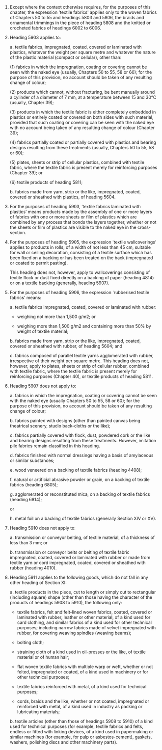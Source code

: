 1. Except where the context otherwise requires, for the purposes of this chapter, the expression 'textile fabrics' applies only to the woven fabrics of Chapters 50 to 55 and headings 5803 and 5806, the braids and ornamental trimmings in the piece of heading 5808 and the knitted or crocheted fabrics of headings 6002 to 6006.

2. Heading 5903 applies to:

    a. textile fabrics, impregnated, coated, covered or laminated with plastics, whatever the weight per square metre and whatever the nature of the plastic material (compact or cellular), other than:
    
    (1) fabrics in which the impregnation, coating or covering cannot be seen with the naked eye (usually, Chapters 50 to 55, 58 or 60); for the purpose of this provision, no account should be taken of any resulting change of colour;
    
    (2) products which cannot, without fracturing, be bent manually around a cylinder of a diameter of 7 mm, at a temperature between 15 and 30°C (usually, Chapter 39);
    
    (3) products in which the textile fabric is either completely embedded in plastics or entirely coated or covered on both sides with such material, provided that such coating or covering can be seen with the naked eye with no account being taken of any resulting change of colour (Chapter 39);
    
    (4) fabrics partially coated or partially covered with plastics and bearing designs resulting from these treatments (usually, Chapters 50 to 55, 58 or 60);
    
    (5) plates, sheets or strip of cellular plastics, combined with textile fabric, where the textile fabric is present merely for reinforcing purposes (Chapter 39); or
    
    (6) textile products of heading 5811;
    
    b. fabrics made from yarn, strip or the like, impregnated, coated, covered or sheathed with plastics, of heading 5604.

3. For the purposes of heading 5903, ‘textile fabrics laminated with plastics’ means products made by the assembly of one or more layers of fabrics with one or more sheets or film of plastics which are combined by any process that bonds the layers together, whether or not the sheets or film of plastics are visible to the naked eye in the cross-section.

4. For the purposes of heading 5905, the expression 'textile wallcoverings' applies to products in rolls, of a width of not less than 45 cm, suitable for wall or ceiling decoration, consisting of a textile surface which has been fixed on a backing or has been treated on the back (impregnated or coated to permit pasting).

    This heading does not, however, apply to wallcoverings consisting of textile flock or dust fixed directly on a backing of paper (heading 4814) or on a textile backing (generally, heading 5907).

5. For the purposes of heading 5906, the expression 'rubberised textile fabrics' means:

    a. textile fabrics impregnated, coated, covered or laminated with rubber:
    
    - weighing not more than 1,500 g/m2; or
    
    - weighing more than 1,500 g/m2 and containing more than 50% by weight of textile material;
    
    b. fabrics made from yarn, strip or the like, impregnated, coated, covered or sheathed with rubber, of heading 5604; and
    
    c. fabrics composed of parallel textile yarns agglomerated with rubber, irrespective of their weight per square metre. This heading does not, however, apply to plates, sheets or strip of cellular rubber, combined with textile fabric, where the textile fabric is present merely for reinforcing purposes (Chapter 40), or textile products of heading 5811.

6. Heading 5907 does not apply to:

    a. fabrics in which the impregnation, coating or covering cannot be seen with the naked eye (usually Chapters 50 to 55, 58 or 60); for the purpose of this provision, no account should be taken of any resulting change of colour;
    
    b. fabrics painted with designs (other than painted canvas being theatrical scenery, studio back-cloths or the like);
    
    c. fabrics partially covered with flock, dust, powdered cork or the like and bearing designs resulting from these treatments. However, imitation pile fabrics remain classified in this heading.
    
    d. fabrics finished with normal dressings having a basis of amylaceous or similar substances;
    
    e. wood veneered on a backing of textile fabrics (heading 4408);
    
    f. natural or artificial abrasive powder or grain, on a backing of textile fabrics (heading 6805);
    
    g. agglomerated or reconstituted mica, on a backing of textile fabrics (heading 6814); 
    
    or
    
    h. metal foil on a backing of textile fabrics (generally Section XIV or XV).

7. Heading 5910 does not apply to:

    a. transmission or conveyor belting, of textile material, of a thickness of less than 3 mm; or
    
    b. transmission or conveyor belts or belting of textile fabric impregnated, coated, covered or laminated with rubber or made from textile yarn or cord impregnated, coated, covered or sheathed with rubber (heading 4010).

8. Heading 5911 applies to the following goods, which do not fall in any other heading of Section XI:

    a. textile products in the piece, cut to length or simply cut to rectangular (including square) shape (other than those having the character of the products of headings 5908 to 5910), the following only:
    
    - textile fabrics, felt and felt-lined woven fabrics, coated, covered or laminated with rubber, leather or other material, of a kind used for card clothing, and similar fabrics of a kind used for other technical purposes; including narrow fabrics made of velvet impregnated with rubber, for covering weaving spindles (weaving beams);
    
    - bolting cloth;
    
    - straining cloth of a kind used in oil-presses or the like, of textile material or of human hair;
    - flat woven textile fabrics with multiple warp or weft, whether or not felted, impregnated or coated, of a kind used in machinery or for other technical purposes;
    
    - textile fabrics reinforced with metal, of a kind used for technical purposes;
    
    - cords, braids and the like, whether or not coated, impregnated or reinforced with metal, of a kind used in industry as packing or lubricating materials;
    
    b. textile articles (other than those of headings 5908 to 5910) of a kind used for technical purposes (for example, textile fabrics and felts, endless or fitted with linking devices, of a kind used in papermaking or similar machines (for example, for pulp or asbestos-cement), gaskets, washers, polishing discs and other machinery parts).
